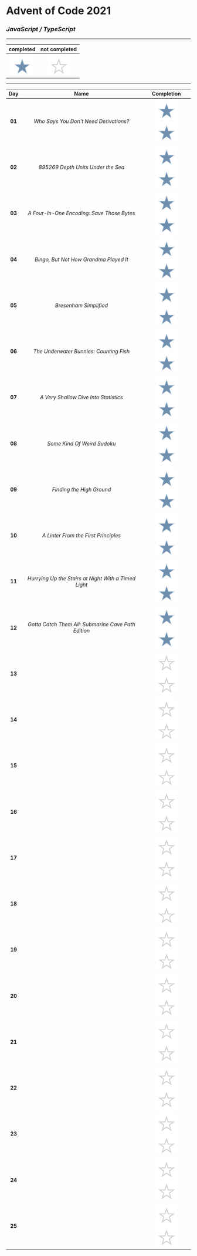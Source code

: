 # Advent of Code 2021

### _JavaScript / TypeScript_

----

|completed|not completed|
:-:|:-:
![](public/complete.svg)|![](public/incomplete.svg)

----

|Day|Name|Completion|
|:-:|:-:|:-:|
|**01**|*Who Says You Don't Need Derivations?*|![](public/complete.svg) ![](public/complete.svg)|
|**02**|*895269 Depth Units Under the Sea*|![](public/complete.svg) ![](public/complete.svg)|
|**03**|*A Four-In-One Encoding: Save Those Bytes*|![](public/complete.svg) ![](public/complete.svg)|
|**04**|*Bingo, But Not How Grandma Played It*|![](public/complete.svg) ![](public/complete.svg)|
|**05**|*Bresenham Simplified*|![](public/complete.svg) ![](public/complete.svg)|
|**06**|*The Underwater Bunnies: Counting Fish*|![](public/complete.svg) ![](public/complete.svg)|
|**07**|*A Very Shallow Dive Into Statistics*|![](public/complete.svg) ![](public/complete.svg)|
|**08**|*Some Kind Of Weird Sudoku*|![](public/complete.svg) ![](public/complete.svg)|
|**09**|*Finding the High Ground*|![](public/complete.svg) ![](public/complete.svg)|
|**10**|*A Linter From the First Principles*|![](public/complete.svg) ![](public/complete.svg)|
|**11**|*Hurrying Up the Stairs at Night With a Timed Light*|![](public/complete.svg) ![](public/complete.svg)|
|**12**|*Gotta Catch Them All: Submarine Cave Path Edition*|![](public/complete.svg) ![](public/complete.svg)|
|**13**||![](public/incomplete.svg) ![](public/incomplete.svg)|
|**14**||![](public/incomplete.svg) ![](public/incomplete.svg)|
|**15**||![](public/incomplete.svg) ![](public/incomplete.svg)|
|**16**||![](public/incomplete.svg) ![](public/incomplete.svg)|
|**17**||![](public/incomplete.svg) ![](public/incomplete.svg)|
|**18**||![](public/incomplete.svg) ![](public/incomplete.svg)|
|**19**||![](public/incomplete.svg) ![](public/incomplete.svg)|
|**20**||![](public/incomplete.svg) ![](public/incomplete.svg)|
|**21**||![](public/incomplete.svg) ![](public/incomplete.svg)|
|**22**||![](public/incomplete.svg) ![](public/incomplete.svg)|
|**23**||![](public/incomplete.svg) ![](public/incomplete.svg)|
|**24**||![](public/incomplete.svg) ![](public/incomplete.svg)|
|**25**||![](public/incomplete.svg) ![](public/incomplete.svg)|

